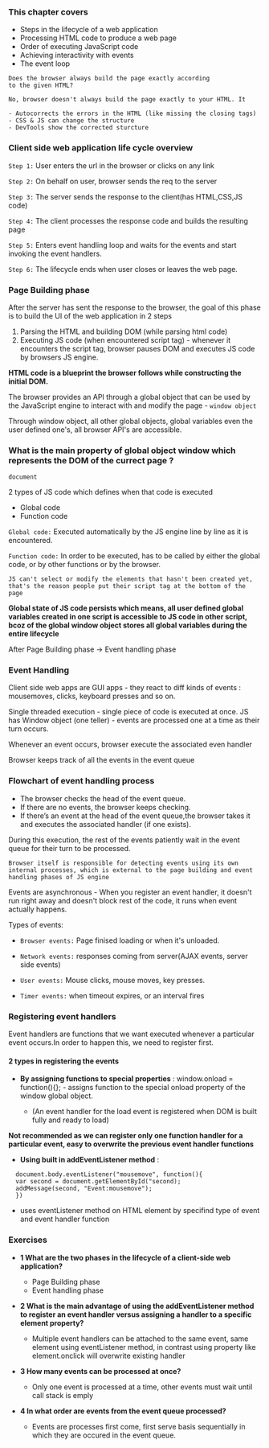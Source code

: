 ### This chapter covers

- Steps in the lifecycle of a web application
- Processing HTML code to produce a web page
- Order of executing JavaScript code
- Achieving interactivity with events
- The event loop

```note
Does the browser always build the page exactly according
to the given HTML?

No, browser doesn't always build the page exactly to your HTML. It

- Autocorrects the errors in the HTML (like missing the closing tags)
- CSS & JS can change the structure
- DevTools show the corrected sturcture
```

### Client side web application life cycle overview

`Step 1:` User enters the url in the browser or clicks on any link

`Step 2:` On behalf on user, browser sends the req to the server

`Step 3:` The server sends the response to the client(has HTML,CSS,JS code)

`Step 4:` The client processes the response code and builds the resulting page

`Step 5:` Enters event handling loop and waits for the events and start invoking the event handlers.

`Step 6:` The lifecycle ends when user closes or leaves the web page.

### Page Building phase

After the server has sent the response to the browser, the goal of this phase is to build the UI of the web application in 2 steps

1. Parsing the HTML and building DOM (while parsing html code)
2. Executing JS code (when encountered script tag) - whenever it encounters the script tag, browser pauses DOM and executes JS code by browsers JS engine.

**HTML code is a blueprint the browser follows while constructing the initial DOM.**

The browser provides an API through a global object that can
be used by the JavaScript engine to interact with and modify the page - `window object`

Through window object, all other global objects, global variables even the user defined one's, all browser API's are accessible.

### What is the main property of global object window which represents the DOM of the currect page ?

`document`

2 types of JS code which defines when that code is executed

- Global code
- Function code

`Global code:` Executed automatically by the JS engine line by line as it is encountered.

`Function code:` In order to be executed, has to be called by either the global code, or by other functions or by the browser.

```note
JS can't select or modify the elements that hasn't been created yet, that's the reason people put their script tag at the bottom of the page
```

**Global state of JS code persists which means, all user defined global variables created in one script is accessible to JS code in other script, bcoz of the global window object stores all global variables during the entire lifecycle**

After Page Building phase -> Event handling phase

### Event Handling

Client side web apps are GUI apps - they react to diff kinds of events : mousemoves, clicks, keyboard presses and so on.

Single threaded execution - single piece of code is executed at once.
JS has Window object (one teller) - events are processed one at a time as their turn occurs.

Whenever an event occurs, browser execute the associated even handler

Browser keeps track of all the events in the event queue

### Flowchart of event handling process

- The browser checks the head of the event queue.
- If there are no events, the browser keeps checking.
- If there’s an event at the head of the event queue,the browser takes it and executes the associated handler (if one exists).

During this execution, the rest of
the events patiently wait in the event queue for their turn to be processed.

```note
Browser itself is responsible for detecting events using its own internal processes, which is external to the page building and event handling phases of JS engine
```

Events are asynchronous - When you register an event handler, it doesn't run right away and doesn't block rest of the code, it runs when event actually happens.

Types of events:

- `Browser events:` Page finised loading or when it's unloaded.
- `Network events:` responses coming from server(AJAX events, server side events)

- `User events:` Mouse clicks, mouse moves, key presses.

- `Timer events:` when timeout expires, or an interval fires

### Registering event handlers

Event handlers are functions that we want executed whenever a particular event occurs.In order to happen this, we need to register first.

#### 2 types in registering the events

- **By assigning functions to special properties** :
  window.onload = function(){}; - assigns function to the special onload property of the window global object.

  - (An event handler for the load event is registered when DOM is built fully and ready to load)

**Not recommended as we can register only one function handler for a particular event, easy to overwrite the previous event handler functions**

- **Using built in addEventListener method** :

```note
  document.body.eventListener("mousemove", function(){
  var second = document.getElementById("second);
  addMessage(second, "Event:mousemove");
  })
```

- uses eventListener method on HTML element by specifind type of event and event handler function

### Exercises

- **1 What are the two phases in the lifecycle of a client-side web application?**

  - Page Building phase
  - Event handling phase

- **2 What is the main advantage of using the addEventListener method to register an event handler versus assigning a handler to a specific element property?**

  - Multiple event handlers can be attached to the same event, same element using eventListener method, in contrast using property like element.onclick will overwrite existing handler

- **3 How many events can be processed at once?**

  - Only one event is processed at a time, other events must wait until call stack is emply

- **4 In what order are events from the event queue processed?**

  - Events are processes first come, first serve basis sequentially in which they are occured in the event queue.

